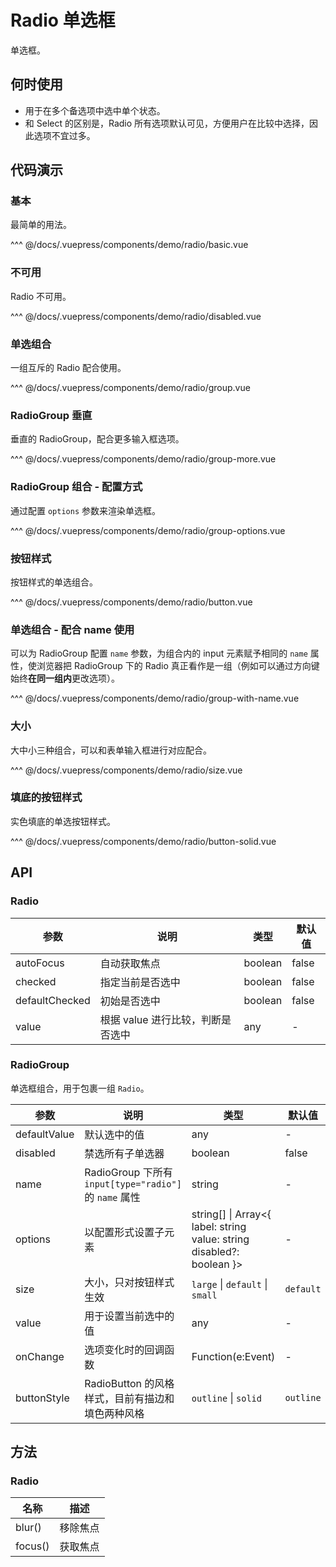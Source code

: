 # Radio 单选框

单选框。

## 何时使用

- 用于在多个备选项中选中单个状态。
- 和 Select 的区别是，Radio 所有选项默认可见，方便用户在比较中选择，因此选项不宜过多。

## 代码演示

### 基本

最简单的用法。

<demo-radio-basic/>

<demo-code-box>
^^^ @/docs/.vuepress/components/demo/radio/basic.vue
</demo-code-box>

### 不可用

Radio 不可用。

<demo-radio-disabled/>

<demo-code-box>
^^^ @/docs/.vuepress/components/demo/radio/disabled.vue
</demo-code-box>

### 单选组合

一组互斥的 Radio 配合使用。

<demo-radio-group/>

<demo-code-box>
^^^ @/docs/.vuepress/components/demo/radio/group.vue
</demo-code-box>

### RadioGroup 垂直

垂直的 RadioGroup，配合更多输入框选项。

<demo-radio-group-more/>

<demo-code-box>
^^^ @/docs/.vuepress/components/demo/radio/group-more.vue
</demo-code-box>

### RadioGroup 组合 - 配置方式

通过配置 `options` 参数来渲染单选框。

<demo-radio-group-options/>

<demo-code-box>
^^^ @/docs/.vuepress/components/demo/radio/group-options.vue
</demo-code-box>

### 按钮样式

按钮样式的单选组合。

<demo-radio-button/>

<demo-code-box>
^^^ @/docs/.vuepress/components/demo/radio/button.vue
</demo-code-box>

### 单选组合 - 配合 name 使用

可以为 RadioGroup 配置 `name` 参数，为组合内的 input 元素赋予相同的 `name` 属性，使浏览器把 RadioGroup 下的 Radio 真正看作是一组（例如可以通过方向键始终**在同一组内**更改选项）。

<demo-radio-group-with-name/>

<demo-code-box>
^^^ @/docs/.vuepress/components/demo/radio/group-with-name.vue
</demo-code-box>

### 大小

大中小三种组合，可以和表单输入框进行对应配合。

<demo-radio-size/>

<demo-code-box>
^^^ @/docs/.vuepress/components/demo/radio/size.vue
</demo-code-box>

### 填底的按钮样式

实色填底的单选按钮样式。

<demo-radio-button-solid/>

<demo-code-box>
^^^ @/docs/.vuepress/components/demo/radio/button-solid.vue
</demo-code-box>

## API

### Radio

| 参数           | 说明                              | 类型    | 默认值 |
| -------------- | --------------------------------- | ------- | ------ |
| autoFocus      | 自动获取焦点                      | boolean | false  |
| checked        | 指定当前是否选中                  | boolean | false  |
| defaultChecked | 初始是否选中                      | boolean | false  |
| value          | 根据 value 进行比较，判断是否选中 | any     | -      |

### RadioGroup

单选框组合，用于包裹一组 `Radio`。

| 参数         | 说明                                                   | 类型                                                                      | 默认值    |
| ------------ | ------------------------------------------------------ | ------------------------------------------------------------------------- | --------- |
| defaultValue | 默认选中的值                                           | any                                                                       | -         |
| disabled     | 禁选所有子单选器                                       | boolean                                                                   | false     |
| name         | RadioGroup 下所有 `input[type="radio"]` 的 `name` 属性 | string                                                                    | -         |
| options      | 以配置形式设置子元素                                   | string\[] \| Array&lt;{ label: string value: string disabled?: boolean }> | -         |
| size         | 大小，只对按钮样式生效                                 | `large` \| `default` \| `small`                                           | `default` |
| value        | 用于设置当前选中的值                                   | any                                                                       | -         |
| onChange     | 选项变化时的回调函数                                   | Function(e:Event)                                                         | -         |
| buttonStyle  | RadioButton 的风格样式，目前有描边和填色两种风格       | `outline` \| `solid`                                                      | `outline` |

## 方法

### Radio

| 名称    | 描述     |
| ------- | -------- |
| blur()  | 移除焦点 |
| focus() | 获取焦点 |
